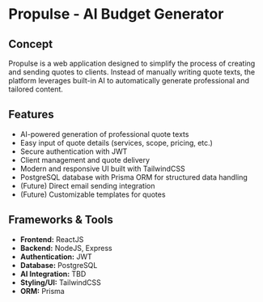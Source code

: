 # Propulse - AI Budget Generator

## Concept
Propulse is a web application designed to simplify the process of creating and sending quotes to clients. Instead of manually writing quote texts, the platform leverages built-in AI to automatically generate professional and tailored content.

## Features
- AI-powered generation of professional quote texts  
- Easy input of quote details (services, scope, pricing, etc.)  
- Secure authentication with JWT  
- Client management and quote delivery  
- Modern and responsive UI built with TailwindCSS  
- PostgreSQL database with Prisma ORM for structured data handling  
- (Future) Direct email sending integration  
- (Future) Customizable templates for quotes  

## Frameworks & Tools
- **Frontend:** ReactJS  
- **Backend:** NodeJS, Express  
- **Authentication:** JWT  
- **Database:** PostgreSQL  
- **AI Integration:** TBD  
- **Styling/UI:** TailwindCSS 
- **ORM:** Prisma  

